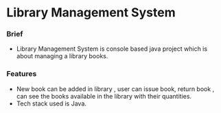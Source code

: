 # Library Management System
### Brief 
* Library Management System is console based java project which is about managing a library books.
### Features
* New book can be added in library , user can issue book, return book , can see the books available in the library with their quantities.
* Tech stack used is Java.